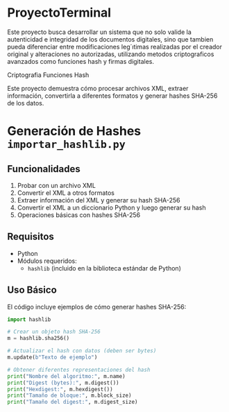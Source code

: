 # ProyectoTerminal
Este proyecto busca desarrollar un sistema que no solo valide la autenticidad e integridad de los documentos digitales, sino
que tambien pueda diferenciar entre modificaciones leg´ıtimas realizadas por el creador original y alteraciones no autorizadas, utilizando metodos criptograficos avanzados como funciones hash y firmas digitales.

Criptografia 
Funciones Hash

Este proyecto demuestra cómo procesar archivos XML, extraer información, convertirla a diferentes formatos y generar hashes SHA-256 de los datos.

# Generación de Hashes `importar_hashlib.py`
## Funcionalidades

1. Probar con un archivo XML
2. Convertir el XML a otros formatos
3. Extraer información del XML y generar su hash SHA-256
4. Convertir el XML a un diccionario Python y luego generar su hash
5. Operaciones básicas con hashes SHA-256

## Requisitos

- Python
- Módulos requeridos:
  - `hashlib` (incluido en la biblioteca estándar de Python)

## Uso Básico

El código incluye ejemplos de cómo generar hashes SHA-256:

```python
import hashlib

# Crear un objeto hash SHA-256
m = hashlib.sha256()

# Actualizar el hash con datos (deben ser bytes)
m.update(b"Texto de ejemplo")

# Obtener diferentes representaciones del hash
print("Nombre del algoritmo:", m.name)
print("Digest (bytes):", m.digest())
print("Hexdigest:", m.hexdigest())
print("Tamaño de bloque:", m.block_size)
print("Tamaño del digest:", m.digest_size)
